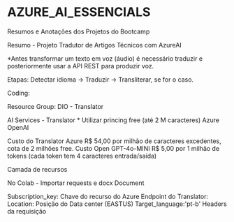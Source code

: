# AZURE_AI_ESSENCIALS
Resumos e Anotações dos Projetos do Bootcamp

Resumo - Projeto Tradutor de Artigos Técnicos com AzureAI

*Antes transformar um texto em voz (áudio) é necessário traduzir e posteriormente usar a API REST para produzir voz.

Etapas: Detectar idioma -> Traduzir -> Transliterar, se for o caso.


Coding:

Resource Group: DIO - Translator

AI Services - Translator * Utilizar princing free (até 2 M caracteres)
Azure OpenAI

Custo do Translator Azure R$ 54,00 por milhão de caracteres excedentes, cota de 2 milhões free.
Custo Open GPT-4o-MINI R$ 5,00 por 1 milhão de tokens (cada token tem 4 caracteres entrada/saída)

Camada de recursos

No Colab - Importar requests e docx Document

Subscription_key: Chave do recurso do Azure
Endpoint do Translator:
Location: Posição do Data center (EASTUS)
Target_language:'pt-b'
Headers da requisição
